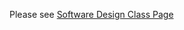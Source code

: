 Please see <a href="https://www.alexandercowan.com/software-development-class/" target="blank">Software Design Class Page</a>

